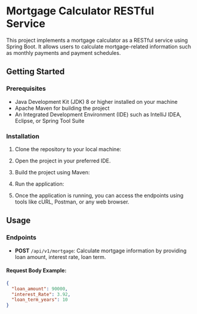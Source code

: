# Mortgage Calculator RESTful Service

This project implements a mortgage calculator as a RESTful service using Spring Boot. It allows users to calculate mortgage-related information such as monthly payments and payment schedules.

## Getting Started

### Prerequisites

- Java Development Kit (JDK) 8 or higher installed on your machine
- Apache Maven for building the project
- An Integrated Development Environment (IDE) such as IntelliJ IDEA, Eclipse, or Spring Tool Suite

### Installation

1. Clone the repository to your local machine:


2. Open the project in your preferred IDE.

3. Build the project using Maven:


4. Run the application:


5. Once the application is running, you can access the endpoints using tools like cURL, Postman, or any web browser.

## Usage

### Endpoints

- **POST** `/api/v1/mortgage`: Calculate mortgage information by providing loan amount, interest rate, loan term.

#### Request Body Example:

```json
{
  "loan_amount": 90000,
  "interest_Rate": 3.92,
  "loan_term_years": 10
}
